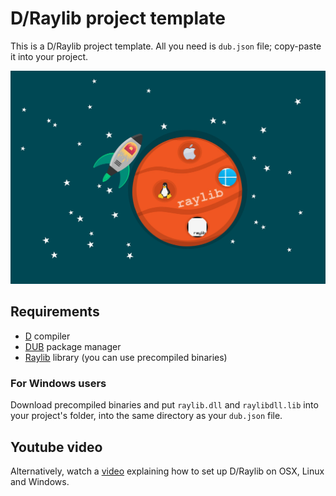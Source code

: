 # D/Raylib project template
This is a D/Raylib project template. All you need is `dub.json` file; copy-paste it into your project.

<img src="img/rocket-d.jpg">

## Requirements
* [D](https://dlang.org/download) compiler
* [DUB](https://dub.pm/) package manager
* [Raylib](https://github.com/raysan5/raylib/releases) library (you can use precompiled binaries)

### For Windows users
Download precompiled binaries and put `raylib.dll` and `raylibdll.lib` into your project's folder, into the same directory as your `dub.json` file.

## Youtube video
Alternatively, watch a [video](https://www.youtube.com/watch?v=yIVHdaPTtcE) explaining how to set up D/Raylib on OSX, Linux and Windows.
